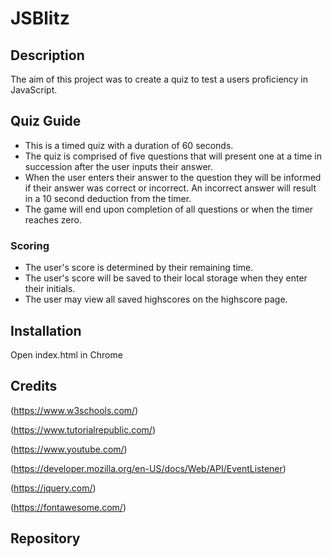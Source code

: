 # JSBlitz

## Description
The aim of this project was to create a quiz to test a users proficiency in JavaScript.

## Quiz Guide
* This is a timed quiz with a duration of 60 seconds.
* The quiz is comprised of five questions that will present one at a time in succession     after the user inputs their answer.
* When the user enters their answer to the question they will be informed if their answer was correct or incorrect. An incorrect answer will result in a 10 second deduction from the timer.
* The game will end upon completion of all questions or when the timer reaches zero.

### Scoring
* The user's score is determined by their remaining time.
* The user's score will be saved to their local storage when they enter their initials.
* The user may view all saved highscores on the highscore page.

## Installation
Open index.html in Chrome

## Credits
(https://www.w3schools.com/)

(https://www.tutorialrepublic.com/)

(https://www.youtube.com/)

(https://developer.mozilla.org/en-US/docs/Web/API/EventListener)

(https://jquery.com/)

(https://fontawesome.com/)

## Repository



